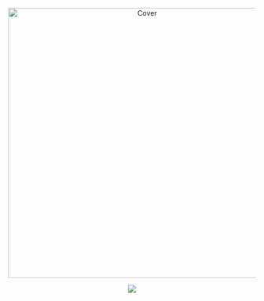 <p align="center">
    <img src="https://user-images.githubusercontent.com/91766105/180645402-28768e03-b486-4200-b59f-5cf50dfba3bb.png" width="550" alt="Cover" >
<p align="center">
    <a href="https://github.com/ShivamKun/">
        <img src="https://github-readme-streak-stats.herokuapp.com?user=ShivamKun&hide_border=true&background=161b21&currStreakLabel=FFFFFF&sideLabels=FFFFFF&currStreakNum=FFFFFF&dates=FFFFFF&sideNums=FFFFFF&fire=f04848&ring=f04848&stroke=FFFFFFFF)](https://git.io/streak-stats" />
  </a>
</p>
